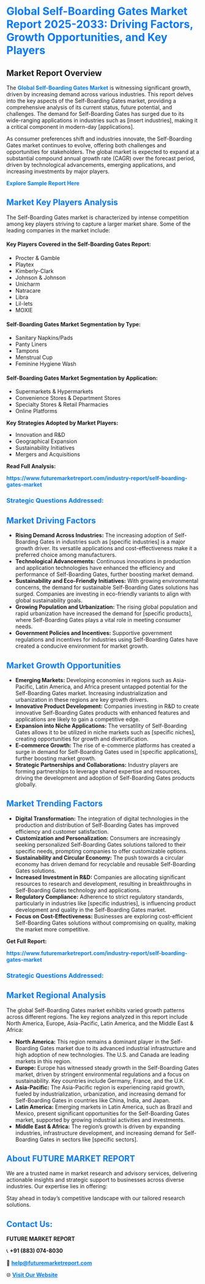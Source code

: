 <h1 style="color: #007BFF;">Global Self-Boarding Gates Market Report 2025-2033: Driving Factors, Growth Opportunities, and Key Players</h1>

<section id="overview">
<h2>Market Report Overview</h2>
<p>The <a href="https://www.futuremarketreport.com/industry-report/self-boarding-gates-market" style="color: #007BFF; text-decoration: none;"><strong>Global Self-Boarding Gates Market</strong></a> is witnessing significant growth, driven by increasing demand across various industries. This report delves into the key aspects of the Self-Boarding Gates market, providing a comprehensive analysis of its current status, future potential, and challenges. The demand for Self-Boarding Gates has surged due to its wide-ranging applications in industries such as [insert industries], making it a critical component in modern-day [applications].</p>
<p>As consumer preferences shift and industries innovate, the Self-Boarding Gates market continues to evolve, offering both challenges and opportunities for stakeholders. The global market is expected to expand at a substantial compound annual growth rate (CAGR) over the forecast period, driven by technological advancements, emerging applications, and increasing investments by major players.</p>
</section>

<section id="overview">
<p><a href="https://www.futuremarketreport.com/request-sample/reportId=31750" style="color: #007BFF; text-decoration: none;"><strong>Explore Sample Report Here</strong></a></p>
</section>

<section id="key-players">
<h2 style="color: #007BFF;">Market Key Players Analysis</h2>
<p>The Self-Boarding Gates market is characterized by intense competition among key players striving to capture a larger market share. Some of the leading companies in the market include:</p>
<h4>Key Players Covered in the Self-Boarding Gates Report:</h4>
<ul><li>Procter &amp; Gamble</li><li>Playtex</li><li>Kimberly-Clark</li><li>Johnson &amp; Johnson</li><li>Unicharm</li><li>Natracare</li><li>Libra</li><li>Lil-lets</li><li>MOXIE</li></ul>
<h4>Self-Boarding Gates Market Segmentation by Type:</h4>
<ul><li>Sanitary Napkins/Pads</li><li>Panty Liners</li><li>Tampons</li><li>Menstrual Cup</li><li>Feminine Hygiene Wash</li></ul>

<h4>Self-Boarding Gates Market Segmentation by Application:</h4>
<ul><li>Supermarkets &amp; Hypermarkets</li><li>Convenience Stores &amp; Department Stores</li><li>Specialty Stores &amp; Retail Pharmacies</li><li>Online Platforms</li></ul>
<p><strong>Key Strategies Adopted by Market Players:</strong></p>
<ul>
<li>Innovation and R&D</li>
<li>Geographical Expansion</li>
<li>Sustainability Initiatives</li>
<li>Mergers and Acquisitions</li>
</ul>
</section>

<section>
<p><strong>Read Full Analysis: </strong></p><a href="https://www.futuremarketreport.com/industry-report/self-boarding-gates-market" style="color: #007BFF; text-decoration: none;"><strong>https://www.futuremarketreport.com/industry-report/self-boarding-gates-market</strong></a>
<h3 style="color: #007BFF;">Strategic Questions Addressed:</h3>
</section>

<section id="driving-factors">
<h2 style="color: #007BFF;">Market Driving Factors</h2>
<ul>
<li><strong>Rising Demand Across Industries:</strong> The increasing adoption of Self-Boarding Gates in industries such as [specific industries] is a major growth driver. Its versatile applications and cost-effectiveness make it a preferred choice among manufacturers.</li>
<li><strong>Technological Advancements:</strong> Continuous innovations in production and application technologies have enhanced the efficiency and performance of Self-Boarding Gates, further boosting market demand.</li>
<li><strong>Sustainability and Eco-Friendly Initiatives:</strong> With growing environmental concerns, the demand for sustainable Self-Boarding Gates solutions has surged. Companies are investing in eco-friendly variants to align with global sustainability goals.</li>
<li><strong>Growing Population and Urbanization:</strong> The rising global population and rapid urbanization have increased the demand for [specific products], where Self-Boarding Gates plays a vital role in meeting consumer needs.</li>
<li><strong>Government Policies and Incentives:</strong> Supportive government regulations and incentives for industries using Self-Boarding Gates have created a conducive environment for market growth.</li>
</ul>
</section>

<section id="growth-opportunities">
<h2 style="color: #007BFF;">Market Growth Opportunities</h2>
<ul>
<li><strong>Emerging Markets:</strong> Developing economies in regions such as Asia-Pacific, Latin America, and Africa present untapped potential for the Self-Boarding Gates market. Increasing industrialization and urbanization in these regions are key growth drivers.</li>
<li><strong>Innovative Product Development:</strong> Companies investing in R&D to create innovative Self-Boarding Gates products with enhanced features and applications are likely to gain a competitive edge.</li>
<li><strong>Expansion into Niche Applications:</strong> The versatility of Self-Boarding Gates allows it to be utilized in niche markets such as [specific niches], creating opportunities for growth and diversification.</li>
<li><strong>E-commerce Growth:</strong> The rise of e-commerce platforms has created a surge in demand for Self-Boarding Gates used in [specific applications], further boosting market growth.</li>
<li><strong>Strategic Partnerships and Collaborations:</strong> Industry players are forming partnerships to leverage shared expertise and resources, driving the development and adoption of Self-Boarding Gates products globally.</li>
</ul>
</section>

<section id="trending-factors">
<h2 style="color: #007BFF;">Market Trending Factors</h2>
<ul>
<li><strong>Digital Transformation:</strong> The integration of digital technologies in the production and distribution of Self-Boarding Gates has improved efficiency and customer satisfaction.</li>
<li><strong>Customization and Personalization:</strong> Consumers are increasingly seeking personalized Self-Boarding Gates solutions tailored to their specific needs, prompting companies to offer customizable options.</li>
<li><strong>Sustainability and Circular Economy:</strong> The push towards a circular economy has driven demand for recyclable and reusable Self-Boarding Gates solutions.</li>
<li><strong>Increased Investment in R&D:</strong> Companies are allocating significant resources to research and development, resulting in breakthroughs in Self-Boarding Gates technology and applications.</li>
<li><strong>Regulatory Compliance:</strong> Adherence to strict regulatory standards, particularly in industries like [specific industries], is influencing product development and quality in the Self-Boarding Gates market.</li>
<li><strong>Focus on Cost-Effectiveness:</strong> Businesses are exploring cost-efficient Self-Boarding Gates solutions without compromising on quality, making the market more competitive.</li>
</ul>
</section>

<section>
<p><strong>Get Full Report: </strong></p><a href="https://www.futuremarketreport.com/industry-report/self-boarding-gates-market" style="color: #007BFF; text-decoration: none;"><strong>https://www.futuremarketreport.com/industry-report/self-boarding-gates-market</strong></a>
<h3 style="color: #007BFF;">Strategic Questions Addressed:</h3>
</section>


<section id="regional-analysis">
<h2 style="color: #007BFF;">Market Regional Analysis</h2>
<p>The global Self-Boarding Gates market exhibits varied growth patterns across different regions. The key regions analyzed in this report include North America, Europe, Asia-Pacific, Latin America, and the Middle East & Africa:</p>
<ul>
<li><strong>North America:</strong> This region remains a dominant player in the Self-Boarding Gates market due to its advanced industrial infrastructure and high adoption of new technologies. The U.S. and Canada are leading markets in this region.</li>
<li><strong>Europe:</strong> Europe has witnessed steady growth in the Self-Boarding Gates market, driven by stringent environmental regulations and a focus on sustainability. Key countries include Germany, France, and the U.K.</li>
<li><strong>Asia-Pacific:</strong> The Asia-Pacific region is experiencing rapid growth, fueled by industrialization, urbanization, and increasing demand for Self-Boarding Gates in countries like China, India, and Japan.</li>
<li><strong>Latin America:</strong> Emerging markets in Latin America, such as Brazil and Mexico, present significant opportunities for the Self-Boarding Gates market, supported by growing industrial activities and investments.</li>
<li><strong>Middle East & Africa:</strong> The region’s growth is driven by expanding industries, infrastructure development, and increasing demand for Self-Boarding Gates in sectors like [specific sectors].</li>
</ul>
</section>

<footer>
<h2 style="color: #007BFF;">About FUTURE MARKET REPORT</h2>
<p>We are a trusted name in market research and advisory services, delivering actionable insights and strategic support to businesses across diverse industries. Our expertise lies in offering:</p>

<p>Stay ahead in today’s competitive landscape with our tailored research solutions.</p>

<h2 style="color: #007BFF;">Contact Us:</h2>
<p><strong>FUTURE MARKET REPORT</strong></p>
<p>📞 <strong>+91 (883) 074-8030</strong></p>
<p>📧 <strong><a href="mailto:help@futuremarketreport.com" style="color: #007BFF;">help@futuremarketreport.com</a></strong></p>
<p>🌐 <strong><a href="https://www.futuremarketreport.com/" style="color: #007BFF;">Visit Our Website</a></strong></p>
</footer>